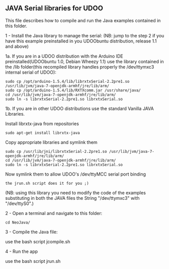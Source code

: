 JAVA Serial libraries for UDOO
-----------------

This file describes how to compile and run the Java examples contained in this folder.

1 - Install the Java library to manage the serial:
(NB: jump to the step 2 if you have this example preinstalled in you UDOObuntu distribution, release 1.1 and above)

1a. If you are in a UDOO distribution with the Arduino IDE preinstalled(UDOObuntu 1.0, Debian Wheezy 1.1) use the library contained in the /lib folder(this recompiled library handles properly the /dev/ttymxc3 internal serial of UDOO):

    sudo cp /opt/arduino-1.5.4/lib/librxtxSerial-2.2pre1.so /usr/lib/jvm/java-7-openjdk-armhf/jre/lib/arm/
	sudo cp /opt/arduino-1.5.4/lib/RXTXcomm.jar /usr/share/java/
    cd /usr/lib/jvm/java-7-openjdk-armhf/jre/lib/arm/
    sudo ln -s librxtxSerial-2.2pre1.so librxtxSerial.so

1b. If you are in other UDOO distributions use the standard Vanilla JAVA Libraries.	

Install librxtx-java from repositories

    sudo apt-get install librxtx-java

Copy appropriate libraries and symlink them

    sudo cp /usr/lib/jni/librxtxSerial-2.2pre1.so /usr/lib/jvm/java-7-openjdk-armhf/jre/lib/arm/ 
    cd /usr/lib/jvm/java-7-openjdk-armhf/jre/lib/arm/
    sudo ln -s librxtxSerial-2.2pre1.so librxtxSerial.so

Now symlink them to allow UDOO's /dev/ttyMCC serial port binding

    the jrun.sh script does it for you ;)

(NB: using this library you need to modify the code of the examples substituting in both the JAVA files the String "/dev/ttymxc3" with "/dev/ttyS0".)

2 - Open a terminal and navigate to this folder:

    cd NeoJava/

3 - Compile the Java file:

 use the bash script jcompile.sh

4 - Run the app

 use the bash script jrun.sh